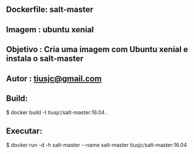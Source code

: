 Dockerfile: salt-master
-----------------------
Imagem    : ubuntu xenial
-------------------------
Objetivo  : Cria uma imagem com Ubuntu xenial e instala o salt-master
---------------------------------------------------------------------
Autor     : tiusjc@gmail.com
----------------------------

Build:
------
  $ docker build -t tiusjc/salt-master:16.04 .

Executar:
---------
  $ docker run -d -h salt-master --name salt-master tiusjc/salt-master:16.04
               



